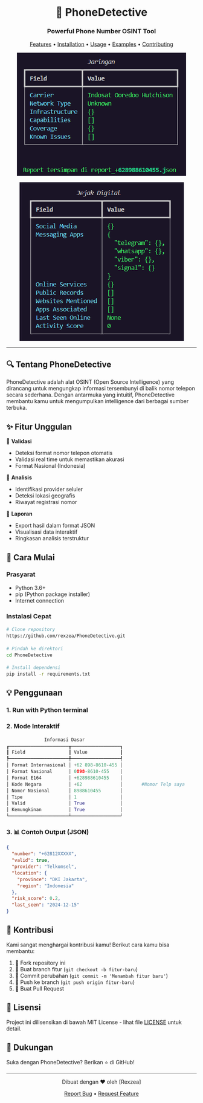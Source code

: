 <div align="center">

# 📱 PhoneDetective
### Powerful Phone Number OSINT Tool

[Features](#features) • [Installation](#installation) • [Usage](#usage) • [Examples](#examples) • [Contributing](#contributing)

 

 ![](assets/osinttelp2.png)
 
 ![](assets/osinttelp3.png)

</div>

---

## 🔍 Tentang PhoneDetective

PhoneDetective adalah alat OSINT (Open Source Intelligence) yang dirancang untuk mengungkap informasi tersembunyi di balik nomor telepon secara sederhana. Dengan antarmuka yang intuitif, PhoneDetective membantu kamu untuk mengumpulkan intelligence dari berbagai sumber terbuka.

## ✨ Fitur Unggulan

🔹 **Validasi**
- Deteksi format nomor telepon otomatis
- Validasi real time untuk memastikan akurasi
- Format Nasional (Indonesia)

🔹 **Analisis**
- Identifikasi provider seluler
- Deteksi lokasi geografis
- Riwayat registrasi nomor

🔹 **Laporan**
- Export hasil dalam format JSON
- Visualisasi data interaktif
- Ringkasan analisis terstruktur

## 🚀 Cara Mulai

### Prasyarat
- Python 3.6+
- pip (Python package installer)
- Internet connection

### Instalasi Cepat

```bash
# Clone repository
https://github.com/rexzea/PhoneDetective.git

# Pindah ke direktori
cd PhoneDetective

# Install dependensi
pip install -r requirements.txt
```

## 💡 Penggunaan

### 1. Run with Python terminal

### 2.  Mode Interaktif
```python
              Informasi Dasar
┏━━━━━━━━━━━━━━━━━━━━━━┳━━━━━━━━━━━━━━━━━━┓
┃ Field                ┃ Value            ┃
┡━━━━━━━━━━━━━━━━━━━━━━╇━━━━━━━━━━━━━━━━━━┩
│ Format Internasional │ +62 898-8610-455 │
│ Format Nasional      │ 0898-8610-455    │
│ Format E164          │ +628988610455    │
│ Kode Negara          │ +62              │       #Nomor Telp saya
│ Nomor Nasional       │ 8988610455       │
│ Tipe                 │ 1                │
│ Valid                │ True             │
│ Kemungkinan          │ True             │
└──────────────────────┴──────────────────┘
```

### 3.  📊 Contoh Output (JSON)

```json
{
  "number": "+62812XXXXX",
  "valid": true,
  "provider": "Telkomsel",
  "location": {
    "province": "DKI Jakarta",
    "region": "Indonesia"
  },
  "risk_score": 0.2,
  "last_seen": "2024-12-15"
}
```

## 🤝 Kontribusi

Kami sangat menghargai kontribusi kamu! Berikut cara kamu bisa membantu:

1. 🍴 Fork repository ini
2. 🌿 Buat branch fitur (`git checkout -b fitur-baru`)
3. 💫 Commit perubahan (`git commit -m 'Menambah fitur baru'`)
4. 🚀 Push ke branch (`git push origin fitur-baru`)
5. 🎉 Buat Pull Request

## 📜 Lisensi

Project ini dilisensikan di bawah MIT License - lihat file [LICENSE](LICENSE) untuk detail.

## 🌟 Dukungan

Suka dengan PhoneDetective? Berikan ⭐️ di GitHub!

---

<div align="center">
Dibuat dengan ❤️ oleh [Rexzea]

[Report Bug](https://github.com/rexzea/PhoneDetective/issues) • [Request Feature](https://github.com/rexzea/PhoneDetective/issues)
</div>
